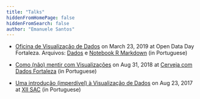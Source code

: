 ```yaml
---
title: "Talks"
hiddenFromHomePage: false
hiddenFromSearch: false
author: "Emanuele Santos"
---
```



* [Oficina de Visualização de Dados](https://drive.google.com/file/d/1xR6-pZQSDagXbREyxlV2dbgtiart6nUT/view?usp=sharing) on March 23, 2019 at Open Data Day Fortaleza. Arquivos: [Dados](https://github.com/andreloc/open-data-assembleia-legislativa-ce/raw/master/vis/resultado.csv) e [Notebook R Markdown](https://github.com/andreloc/open-data-assembleia-legislativa-ce/raw/master/vis/datavis.Rmd) (in Portuguese)

* [Como (não) mentir com Visualizações](https://drive.google.com/file/d/1_pgNOuzr7GFywgu9D7xtux6KjpnJWWdN/view?usp=sharing) on Aug 31, 2018 at [Cerveja com Dados Fortaleza](https://escoladedados.org/2018/08/17/fortaleza-recebe-seu-primeiro-cerveja-com-dados-no-dia-31-08/) (in Portuguese)

* [Uma introdução (imperdível) à Visualização de Dados](https://drive.google.com/file/d/1xR6-pZQSDagXbREyxlV2dbgtiart6nUT/view?usp=sharing) on Aug 23, 2017 at [XII SAC](http://www.petcomp.ufc.br/sac/) (in Portuguese)